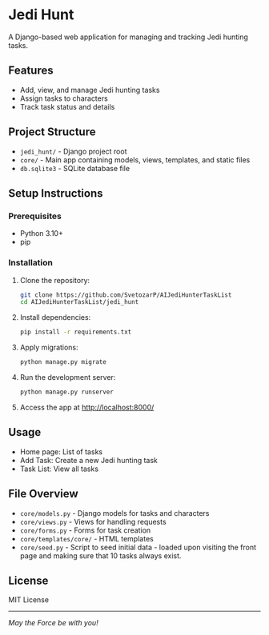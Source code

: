 # Jedi Hunt

A Django-based web application for managing and tracking Jedi hunting tasks.

## Features
- Add, view, and manage Jedi hunting tasks
- Assign tasks to characters
- Track task status and details

## Project Structure
- `jedi_hunt/` - Django project root
- `core/` - Main app containing models, views, templates, and static files
- `db.sqlite3` - SQLite database file

## Setup Instructions

### Prerequisites
- Python 3.10+
- pip

### Installation
1. Clone the repository:
   ```bash
   git clone https://github.com/SvetozarP/AIJediHunterTaskList
   cd AIJediHunterTaskList/jedi_hunt
   ```
2. Install dependencies:
   ```bash
   pip install -r requirements.txt
   ```
3. Apply migrations:
   ```bash
   python manage.py migrate
   ```
4. Run the development server:
   ```bash
   python manage.py runserver
   ```
5. Access the app at [http://localhost:8000/](http://localhost:8000/)

## Usage
- Home page: List of tasks
- Add Task: Create a new Jedi hunting task
- Task List: View all tasks

## File Overview
- `core/models.py` - Django models for tasks and characters
- `core/views.py` - Views for handling requests
- `core/forms.py` - Forms for task creation
- `core/templates/core/` - HTML templates
- `core/seed.py` - Script to seed initial data - loaded upon visiting the front page and making sure that 10 tasks always exist.

## License
MIT License

---
*May the Force be with you!*

